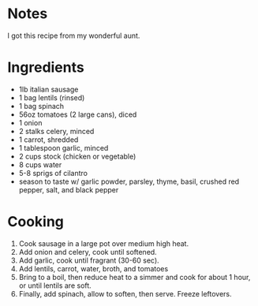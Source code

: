 # Notes
I got this recipe from my wonderful aunt.

# Ingredients
- 1lb italian sausage
- 1 bag lentils (rinsed)
- 1 bag spinach
- 56oz tomatoes (2 large cans), diced
- 1 onion
- 2 stalks celery, minced
- 1 carrot, shredded
- 1 tablespoon garlic, minced
- 2 cups stock (chicken or vegetable)
- 8 cups water
- 5-8 sprigs of cilantro
- season to taste w/ garlic powder, parsley, thyme, basil, crushed red pepper, salt, and black pepper

# Cooking
1. Cook sausage in a large pot over medium high heat.
2. Add onion and celery, cook until softened.
3. Add garlic, cook until fragrant (30-60 sec).
4. Add lentils, carrot, water, broth, and tomatoes
5. Bring to a boil, then reduce heat to a simmer and cook for about 1 hour, or until lentils are soft.
6. Finally, add spinach, allow to soften, then serve. Freeze leftovers.

